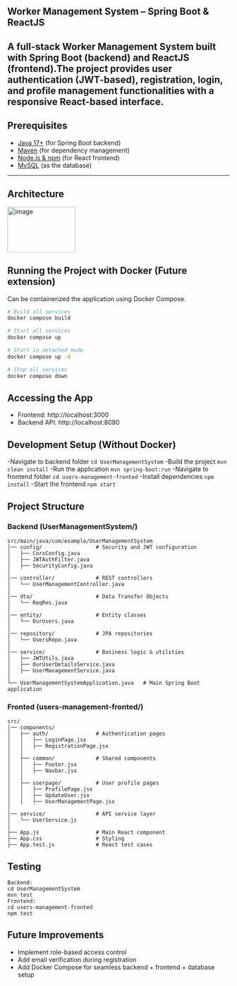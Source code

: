 ## Worker Management System – Spring Boot & ReactJS

A full-stack **Worker Management System** built with **Spring Boot** (backend) and **ReactJS** (frontend).The project provides user authentication (JWT-based), registration, login, and profile management functionalities with a responsive React-based interface.
---

## Prerequisites

- [Java 17+](https://adoptium.net/) (for Spring Boot backend)  
- [Maven](https://maven.apache.org/) (for dependency management)  
- [Node.js & npm](https://nodejs.org/) (for React frontend)  
- [MySQL](https://dev.mysql.com/downloads/) (as the database)  

---

## Architecture
<img width="153.6" height="102.4" alt="image" src="https://github.com/user-attachments/assets/84712528-dfbf-4cdf-91cd-93334c45e2ae" />


##  Running the Project with Docker (Future extension)
Can be containerized the application using Docker Compose.
```bash
# Build all services
docker compose build

# Start all services
docker compose up

# Start in detached mode
docker compose up -d

# Stop all services
docker compose down
```
## Accessing the App
- Frontend: http://localhost:3000
- Backend API: http://localhost:8080

## Development Setup (Without Docker)
-Navigate to backend folder 
``cd UserManagementSystem``
-Build the project
``mvn clean install``
-Run the application
``mvn spring-boot:run``
-Navigate to frontend folder
``cd users-management-fronted``
-Install dependencies
``npm install``
-Start the frontend
``npm start``
## Project Structure
### Backend (UserManagementSystem/)
```
src/main/java/com/example/UserManagementSystem
│── config/                 # Security and JWT configuration
│   ├── CorsConfig.java
│   ├── JWTAuthFilter.java
│   ├── SecurityConfig.java
│
│── controller/             # REST controllers
│   └── UserManagementController.java
│
│── dto/                    # Data Transfer Objects
│   └── ReqRes.java
│
│── entity/                 # Entity classes
│   └── OurUsers.java
│
│── repository/             # JPA repositories
│   └── UsersRepo.java
│
│── service/                # Business logic & utilities
│   ├── JWTUtils.java
│   ├── OurUserDetailsService.java
│   ├── UserManagementService.java
│
└── UserManagementSystemApplication.java   # Main Spring Boot application
```

### Fronted (users-management-fronted/)
```
src/
│── components/
│   ├── auth/               # Authentication pages
│   │   ├── LoginPage.jsx
│   │   ├── RegistrationPage.jsx
│   │
│   ├── common/             # Shared components
│   │   ├── Footer.jsx
│   │   ├── Navbar.jsx
│   │
│   ├── userpage/           # User profile pages
│   │   ├── ProfilePage.jsx
│   │   ├── UpdateUser.jsx
│   │   ├── UserManagementPage.jsx
│
│── service/                # API service layer
│   └── UserService.js
│
├── App.js                  # Main React component
├── App.css                 # Styling
├── App.test.js             # React test cases
```

## Testing 
```
Backend:
cd UserManagementSystem
mvn test
Frontend:
cd users-management-fronted
npm test
```
## Future Improvements
- Implement role-based access control
- Add email verification during registration
- Add Docker Compose for seamless backend + frontend + database setup



